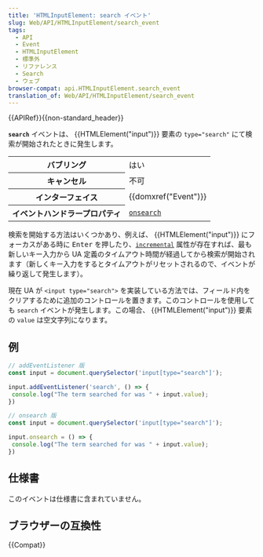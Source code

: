 ```yaml
---
title: 'HTMLInputElement: search イベント'
slug: Web/API/HTMLInputElement/search_event
tags:
  - API
  - Event
  - HTMLInputElement
  - 標準外
  - リファレンス
  - Search
  - ウェブ
browser-compat: api.HTMLInputElement.search_event
translation_of: Web/API/HTMLInputElement/search_event
---
```

{{APIRef}}{{non-standard_header}}

**`search`** イベントは、 {{HTMLElement("input")}} 要素の `type="search"` にて検索が開始されたときに発生します。

<table class="properties">
  <tbody>
    <tr>
      <th scope="row">バブリング</th>
      <td>はい</td>
    </tr>
    <tr>
      <th scope="row">キャンセル</th>
      <td>不可</td>
    </tr>
    <tr>
      <th scope="row">インターフェイス</th>
      <td>{{domxref("Event")}}</td>
    </tr>
    <tr>
      <th scope="row">イベントハンドラープロパティ</th>
      <td>
        <code
          ><a href="/ja/docs/Web/API/GlobalEventHandlers/onsearch"
            >onsearch</a
          ></code
        >
      </td>
    </tr>
  </tbody>
</table>

検索を開始する方法はいくつかあり、例えば、 {{HTMLElement("input")}} にフォーカスがある時に <kbd>Enter</kbd> を押したり、[`incremental`](/ja/docs/Web/HTML/Element/input#attr-incremental) 属性が存在すれば、最も新しいキー入力から UA 定義のタイムアウト時間が経過してから検索が開始されます（新しくキー入力をするとタイムアウトがリセットされるので、イベントが繰り返して発生します）。

現在 UA が `<input type="search">` を実装している方法では、フィールド内をクリアするために追加のコントロールを置きます。このコントロールを使用しても `search` イベントが発生します。この場合、 {{HTMLElement("input")}} 要素の `value` は空文字列になります。

## 例

```js
// addEventListener 版
const input = document.querySelector('input[type="search"]');

input.addEventListener('search', () => {
 console.log("The term searched for was " + input.value);
})

// onsearch 版
const input = document.querySelector('input[type="search"]');

input.onsearch = () => {
 console.log("The term searched for was " + input.value);
})
```

## 仕様書

このイベントは仕様書に含まれていません。

## ブラウザーの互換性

{{Compat}}
